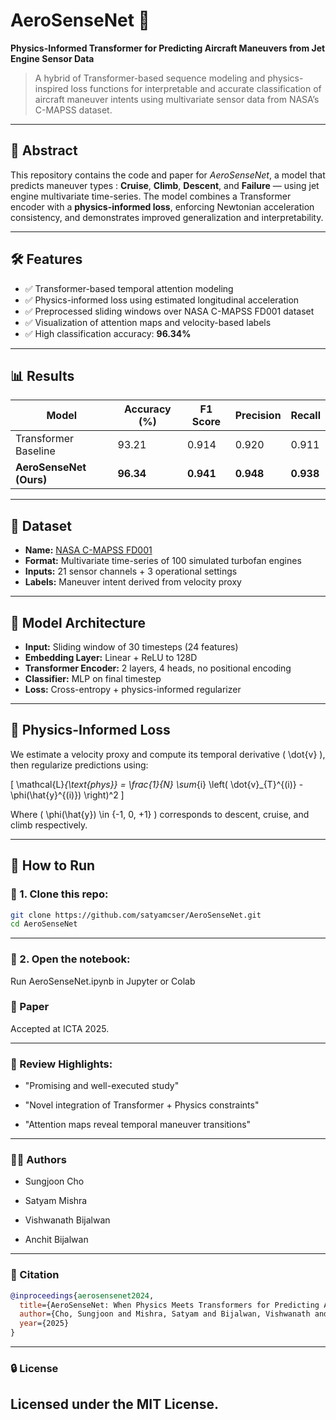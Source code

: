 # AeroSenseNet 🚀

**Physics-Informed Transformer for Predicting Aircraft Maneuvers from Jet Engine Sensor Data**

> A hybrid of Transformer-based sequence modeling and physics-inspired loss functions for interpretable and accurate classification of aircraft maneuver intents using multivariate sensor data from NASA’s C-MAPSS dataset.

---

## 📘 Abstract

This repository contains the code and paper for *AeroSenseNet*, a model that predicts maneuver types : **Cruise**, **Climb**, **Descent**, and **Failure** — using jet engine multivariate time-series. The model combines a Transformer encoder with a **physics-informed loss**, enforcing Newtonian acceleration consistency, and demonstrates improved generalization and interpretability.

---

## 🛠️ Features

- ✅ Transformer-based temporal attention modeling
- ✅ Physics-informed loss using estimated longitudinal acceleration
- ✅ Preprocessed sliding windows over NASA C-MAPSS FD001 dataset
- ✅ Visualization of attention maps and velocity-based labels
- ✅ High classification accuracy: **96.34%**

---

## 📊 Results

| Model          | Accuracy (%) | F1 Score | Precision | Recall  |
|----------------|--------------|----------|-----------|---------|
| Transformer Baseline | 93.21        | 0.914    | 0.920     | 0.911   |
| **AeroSenseNet (Ours)** | **96.34**        | **0.941**    | **0.948**     | **0.938**   |

---

## 🧪 Dataset

- **Name:** [NASA C-MAPSS FD001](https://www.kaggle.com/datasets/behrad3d/nasa-cmaps)
- **Format:** Multivariate time-series of 100 simulated turbofan engines
- **Inputs:** 21 sensor channels + 3 operational settings
- **Labels:** Maneuver intent derived from velocity proxy

---

## 🧠 Model Architecture

- **Input:** Sliding window of 30 timesteps (24 features)
- **Embedding Layer:** Linear + ReLU to 128D
- **Transformer Encoder:** 2 layers, 4 heads, no positional encoding
- **Classifier:** MLP on final timestep
- **Loss:** Cross-entropy + physics-informed regularizer

---

## 📐 Physics-Informed Loss

We estimate a velocity proxy and compute its temporal derivative \( \dot{v} \), then regularize predictions using:

\[
\mathcal{L}_{\text{phys}} = \frac{1}{N} \sum_{i} \left( \dot{v}_{T}^{(i)} - \phi(\hat{y}^{(i)}) \right)^2
\]

Where \( \phi(\hat{y}) \in \{-1, 0, +1\} \) corresponds to descent, cruise, and climb respectively.

---

## 🔧 How to Run

### 🔗 1. Clone this repo:
```bash
git clone https://github.com/satyamcser/AeroSenseNet.git
cd AeroSenseNet
```
---

### 🧪 2. Open the notebook:

Run AeroSenseNet.ipynb in Jupyter or Colab

### 📄 Paper

Accepted at ICTA 2025.

---

### 📝 Review Highlights:

- "Promising and well-executed study"

- "Novel integration of Transformer + Physics constraints"

- "Attention maps reveal temporal maneuver transitions"
---


### 🧑‍💻 Authors

- Sungjoon Cho

- Satyam Mishra

- Vishwanath Bijalwan

- Anchit Bijalwan
---
### 📜 Citation
```bib
@inproceedings{aerosensenet2024,
  title={AeroSenseNet: When Physics Meets Transformers for Predicting Aircraft Maneuvers from Jet Engine Sensors},
  author={Cho, Sungjoon and Mishra, Satyam and Bijalwan, Vishwanath and Bijalwan, Anchit},
  year={2025}
}
```
---
### 🔒 License

Licensed under the MIT License. 
---